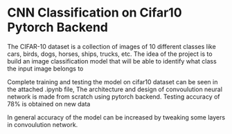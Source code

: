 # CNN Classification on Cifar10 Pytorch Backend

The CIFAR-10 dataset is a collection of images of 10 different classes like cars, birds, dogs, horses, ships, trucks, etc. The idea of the project is to build an image classification model that will be able to identify what class the input image belongs to

Complete training and testing the model on cifar10 dataset can be seen in the attached .ipynb file, The architecture and design of convoulution neural network is made from scratch using pytorch backend. Testing accuracy of 78% is obtained on new data

In general accuracy of the model can be increased by tweaking some layers in convoulution network.
